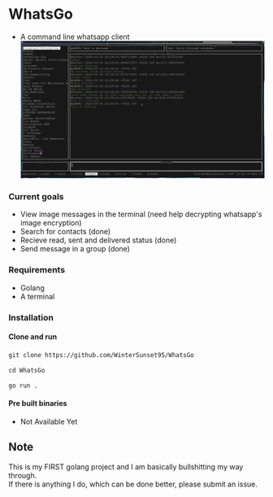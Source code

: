 
# WhatsGo
* A command line whatsapp client
![whatsgo](./whatsgo.png)

### Current goals
* View image messages in the terminal (need help decrypting whatsapp's image encryption)
* Search for contacts (done)
* Recieve read, sent and delivered status (done)
* Send message in a group (done)

### Requirements
* Golang
* A terminal

### Installation
#### Clone and run

```
git clone https://github.com/WinterSunset95/WhatsGo
``` 

```
cd WhatsGo
```

```
go run .
```


#### Pre built binaries
* Not Available Yet

## Note
This is my FIRST golang project and I am basically bullshitting my way through. <br>
If there is anything I do, which can be done better, please submit an issue.
